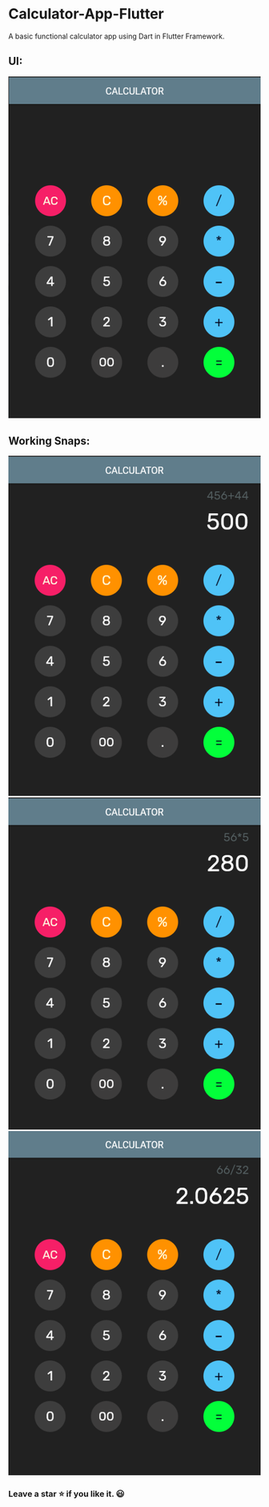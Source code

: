 # Calculator-App-Flutter
A basic functional calculator app using Dart in Flutter Framework.

## UI:

<img src="images/ui.png">

## Working Snaps:

<img src="images/running01.png">
<img src="images/running02.png">
<img src="images/running03.png">

### Leave a star ⭐ if you like it. 😃